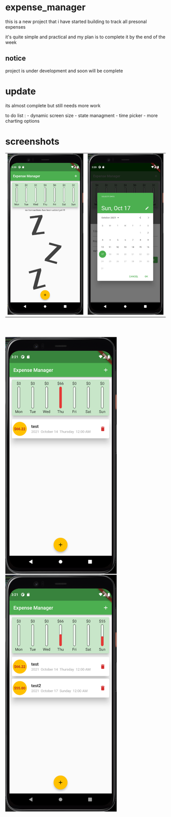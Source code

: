 # expense_manager

this is a new project that i have started building to track all presonal expenses 

it's quite simple and practical and my plan is to complete it by the end of the week 

## notice

project is under development and soon will be complete

# update 

its almost complete but still needs more work 

to do list : 
        - dynamic screen size 
        - state managment
        - time picker
        - more charting options 
        
       
# screenshots
<table>
 <tr>
  <td><img src="https://github.com/Mohammadhsmhs/expense_manager/blob/master/screenshots/1.png" width="350" /></td>
  <td><img src="https://github.com/Mohammadhsmhs/expense_manager/blob/master/screenshots/2.png" width="350" /></td>
 </tr>
</table>
<br><br>
<p float="left">
<img src="https://github.com/Mohammadhsmhs/expense_manager/blob/master/screenshots/3.png?raw=true" width="350" /><br>
<img src="https://github.com/Mohammadhsmhs/expense_manager/blob/master/screenshots/4.png?raw=true" width="350" />
</p>
<br><br>
